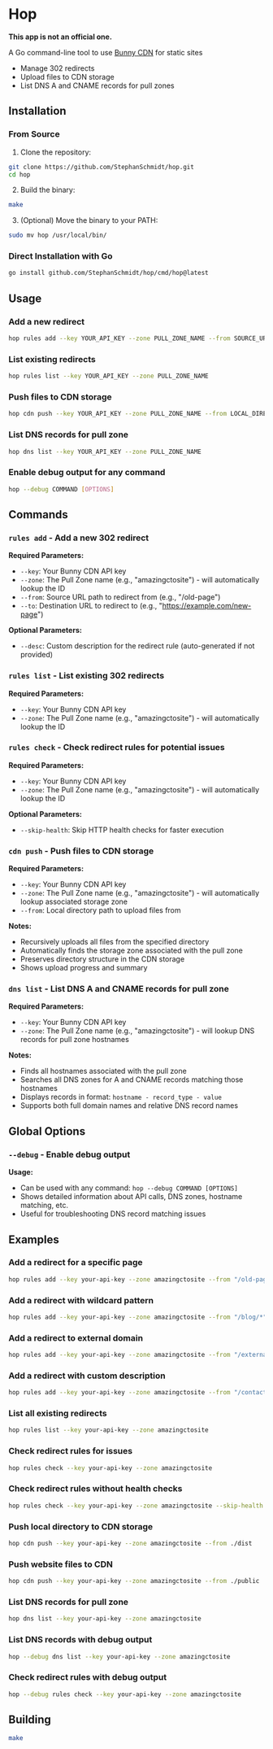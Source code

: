 # Hop

**This app is not an official one.**

A Go command-line tool to use [Bunny CDN](https://bunny.net) for static sites 

* Manage 302 redirects
* Upload files to CDN storage
* List DNS A and CNAME records for pull zones

## Installation

### From Source

1. Clone the repository:
```bash
git clone https://github.com/StephanSchmidt/hop.git
cd hop
```

2. Build the binary:
```bash
make
```

3. (Optional) Move the binary to your PATH:
```bash
sudo mv hop /usr/local/bin/
```

### Direct Installation with Go

```bash
go install github.com/StephanSchmidt/hop/cmd/hop@latest
```

## Usage

### Add a new redirect
```bash
hop rules add --key YOUR_API_KEY --zone PULL_ZONE_NAME --from SOURCE_URL --to DESTINATION_URL [--desc DESCRIPTION]
```

### List existing redirects
```bash
hop rules list --key YOUR_API_KEY --zone PULL_ZONE_NAME
```

### Push files to CDN storage
```bash
hop cdn push --key YOUR_API_KEY --zone PULL_ZONE_NAME --from LOCAL_DIRECTORY
```

### List DNS records for pull zone
```bash
hop dns list --key YOUR_API_KEY --zone PULL_ZONE_NAME
```

### Enable debug output for any command
```bash
hop --debug COMMAND [OPTIONS]
```

## Commands

### `rules add` - Add a new 302 redirect

**Required Parameters:**
- `--key`: Your Bunny CDN API key
- `--zone`: The Pull Zone name (e.g., "amazingctosite") - will automatically lookup the ID
- `--from`: Source URL path to redirect from (e.g., "/old-page")
- `--to`: Destination URL to redirect to (e.g., "https://example.com/new-page")

**Optional Parameters:**
- `--desc`: Custom description for the redirect rule (auto-generated if not provided)

### `rules list` - List existing 302 redirects

**Required Parameters:**
- `--key`: Your Bunny CDN API key
- `--zone`: The Pull Zone name (e.g., "amazingctosite") - will automatically lookup the ID

### `rules check` - Check redirect rules for potential issues

**Required Parameters:**
- `--key`: Your Bunny CDN API key
- `--zone`: The Pull Zone name (e.g., "amazingctosite") - will automatically lookup the ID

**Optional Parameters:**
- `--skip-health`: Skip HTTP health checks for faster execution

### `cdn push` - Push files to CDN storage

**Required Parameters:**
- `--key`: Your Bunny CDN API key
- `--zone`: The Pull Zone name (e.g., "amazingctosite") - will automatically lookup associated storage zone
- `--from`: Local directory path to upload files from

**Notes:**
- Recursively uploads all files from the specified directory
- Automatically finds the storage zone associated with the pull zone
- Preserves directory structure in the CDN storage
- Shows upload progress and summary

### `dns list` - List DNS A and CNAME records for pull zone

**Required Parameters:**
- `--key`: Your Bunny CDN API key
- `--zone`: The Pull Zone name (e.g., "amazingctosite") - will lookup DNS records for pull zone hostnames

**Notes:**
- Finds all hostnames associated with the pull zone
- Searches all DNS zones for A and CNAME records matching those hostnames
- Displays records in format: `hostname - record_type - value`
- Supports both full domain names and relative DNS record names

## Global Options

### `--debug` - Enable debug output

**Usage:**
- Can be used with any command: `hop --debug COMMAND [OPTIONS]`
- Shows detailed information about API calls, DNS zones, hostname matching, etc.
- Useful for troubleshooting DNS record matching issues

## Examples

### Add a redirect for a specific page
```bash
hop rules add --key your-api-key --zone amazingctosite --from "/old-page" --to "https://amazingcto.com/new-page"
```

### Add a redirect with wildcard pattern
```bash
hop rules add --key your-api-key --zone amazingctosite --from "/blog/*" --to "https://amazingcto.com/articles/$1"
```

### Add a redirect to external domain
```bash
hop rules add --key your-api-key --zone amazingctosite --from "/external" --to "https://external-site.com/"
```

### Add a redirect with custom description
```bash
hop rules add --key your-api-key --zone amazingctosite --from "/contact" --to "/contact-us" --desc "Redirect old contact page"
```

### List all existing redirects
```bash
hop rules list --key your-api-key --zone amazingctosite
```

### Check redirect rules for issues
```bash
hop rules check --key your-api-key --zone amazingctosite
```

### Check redirect rules without health checks
```bash
hop rules check --key your-api-key --zone amazingctosite --skip-health
```

### Push local directory to CDN storage
```bash
hop cdn push --key your-api-key --zone amazingctosite --from ./dist
```

### Push website files to CDN
```bash
hop cdn push --key your-api-key --zone amazingctosite --from ./public
```

### List DNS records for pull zone
```bash
hop dns list --key your-api-key --zone amazingctosite
```

### List DNS records with debug output
```bash
hop --debug dns list --key your-api-key --zone amazingctosite
```

### Check redirect rules with debug output
```bash
hop --debug rules check --key your-api-key --zone amazingctosite
```

## Building

```bash
make
```